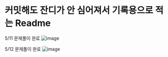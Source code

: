 # 커밋해도 잔디가 안 심어져서 기록용으로 적는 Readme

5/11 문제풀이 완료
![image](https://github.com/Soojong94/BOJ_practice/assets/155703090/3b9eeaeb-5d53-47e6-b56f-b8be145ba740)

5/12 문제풀이 완료
![image](https://github.com/Soojong94/BOJ_practice/assets/155703090/7ddee8b1-0c31-4a40-8c1f-f5b5f17acc37)

